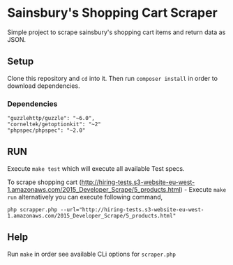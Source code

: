 # Sainsbury's Shopping Cart Scraper
Simple project to scrape sainsbury's shopping cart items and return data as JSON.

## Setup
Clone this repository and `cd` into it. Then run `composer install` in order to download dependencies.

### Dependencies
    "guzzlehttp/guzzle": "~6.0",
    "corneltek/getoptionkit": "~2"
    "phpspec/phpspec": "~2.0"

## RUN
Execute `make test` which will execute all available Test specs. 

To scrape shopping cart (http://hiring-tests.s3-website-eu-west-1.amazonaws.com/2015_Developer_Scrape/5_products.html) - Execute `make run` alternatively you can execute following command,

    php scrapper.php --url="http://hiring-tests.s3-website-eu-west-1.amazonaws.com/2015_Developer_Scrape/5_products.html"

## Help
Run `make` in order see available CLi options for `scraper.php`